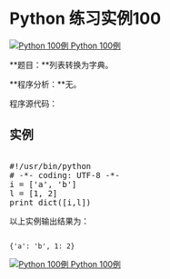 Python 练习实例100
==============

 [![Python 100例](../images/up.gif)
 Python 100例](python-100-examples.html)


 **题目：**列表转换为字典。 

 **程序分析：**无。

 程序源代码：

  实例
--

 <pre>

#!/usr/bin/python
# -*- coding: UTF-8 -*-
i = ['a', 'b']
l = [1, 2]
print dict([i,l])
</pre>

 以上实例输出结果为：

 
```

{'a': 'b', 1: 2}

```

 [![Python 100例](../images/up.gif)
 Python 100例](python-100-examples.html)